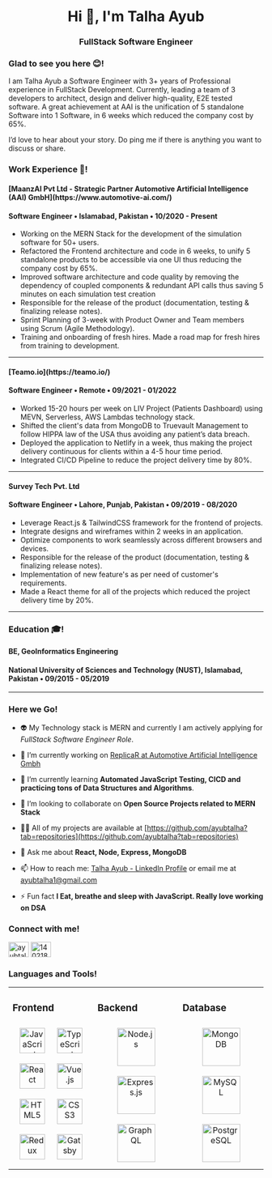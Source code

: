 <h1 align="center">Hi 👋, I'm Talha Ayub</h1>
<h3 align="center">FullStack Software Engineer</h3>


### Glad to see you here 😊!  
I am Talha Ayub a Software Engineer with 3+ years of Professional experience in FullStack Development. Currently, leading a team of 3 developers to architect, design and deliver high-quality, E2E tested software. A great achievement at AAI is the unification of 5 standalone Software into 1 Software, in 6 weeks which reduced the company cost by 65%.

I’d love to hear about your story. Do ping me if there is anything you want to discuss or share.
<br/>  

### Work Experience 💼!  
<h4 align="left">[MaanzAI Pvt Ltd - Strategic Partner Automotive Artificial Intelligence (AAI) GmbH](https://www.automotive-ai.com/)</h4>
<h4>Software Engineer • Islamabad, Pakistan • 10/2020 - Present</h4>
<ul>
  <li>Working on the MERN Stack for the development of the simulation software for 50+ users.</li>
  <li>Refactored the Frontend architecture and code in 6 weeks, to unify 5 standalone products to be accessible via one UI thus reducing the company cost by 65%.</li>
  <li>Improved software architecture and code quality by removing the dependency of coupled components & redundant API calls thus saving 5 minutes on each simulation test creation</li>
  <li>Responsible for the release of the product (documentation, testing & finalizing release notes).</li>
  <li>Sprint Planning of 3-week with Product Owner and Team members using Scrum (Agile Methodology).</li>
  <li>Training and onboarding of fresh hires. Made a road map for fresh hires from training to development.</li>
</ul> 

<hr>

<h4 align="left">[Teamo.io](https://teamo.io/)</h4>
<h4>Software Engineer • Remote • 09/2021 - 01/2022</h4>
<ul>
  <li>Worked 15-20 hours per week on LIV Project (Patients Dashboard) using MEVN, Serverless, AWS Lambdas technology stack.</li>
  <li>Shifted the client's data from MongoDB to Truevault Management to follow HIPPA law of the USA thus avoiding any patient’s data breach.</li>
  <li>Deployed the application to Netlify in a week, thus making the project delivery continuous for clients within a 4-5 hour time period.</li>
  <li>Integrated CI/CD Pipeline to reduce the project delivery time by 80%.</li>
</ul> 

<hr>

<h4 align="left">Survey Tech Pvt. Ltd</h4>
<h4>Software Engineer • Lahore, Punjab, Pakistan • 09/2019 - 08/2020</h4>
<ul>
  <li>Leverage React.js & TailwindCSS framework for the frontend of projects.</li>
  <li>Integrate designs and wireframes within 2 weeks in an application.</li>
  <li>Optimize components to work seamlessly across different browsers and devices.</li>
  <li>Responsible for the release of the product (documentation, testing & finalizing release notes).</li>
  <li>Implementation of new feature's as per need of customer's requirements.</li>
  <li>Made a React theme for all of the projects which reduced the project delivery time by 20%.</li>
</ul> 

<hr>

### Education 🎓!  
<h4 align="left">BE, GeoInformatics Engineering</h4>
<h4>National University of Sciences and Technology (NUST), Islamabad, Pakistan • 09/2015 - 05/2019</h4>

<hr>

### Here we Go!  

- 👽 My Technology stack is MERN and currently I am actively applying for _FullStack Software Engineer Role_.

- 🔭 I’m currently working on [ReplicaR at Automotive Artificial Intelligence Gmbh](https://www.automotive-ai.com/technologies/simulation-platform)

- 🌱 I’m currently learning **Automated JavaScript Testing, CICD and practicing tons of Data Structures and Algorithms**.

- 👯 I’m looking to collaborate on **Open Source Projects related to MERN Stack**

- 👨‍💻 All of my projects are available at [https://github.com/ayubtalha?tab=repositories](https://github.com/ayubtalha?tab=repositories)

- 💬 Ask me about **React, Node, Express, MongoDB**

- 📫 How to reach me: [Talha Ayub - LinkedIn Profile](https://www.linkedin.com/in/ayubtalha/)  or email me at ayubtalha1@gmail.com

- ⚡ Fun fact **I Eat, breathe and sleep with JavaScript. Really love working on DSA**

<h3 align="left">Connect with me!</h3>
<p align="left">
<a href="https://linkedin.com/in/ayubtalha" target="blank"><img align="center" src="https://raw.githubusercontent.com/rahuldkjain/github-profile-readme-generator/master/src/images/icons/Social/linked-in-alt.svg" alt="ayubtalha" height="30" width="40" /></a>
<a href="https://stackoverflow.com/users/14021846" target="blank"><img align="center" src="https://raw.githubusercontent.com/rahuldkjain/github-profile-readme-generator/master/src/images/icons/Social/stack-overflow.svg" alt="14021846" height="30" width="40" /></a>
</p>

<h3 align="left">Languages and Tools!</h3>
<table><tr><td valign="top" width="33%">



### Frontend  
<div align="center">  
<a href="https://www.javascript.com/" target="_blank"><img style="margin: 10px" src="https://profilinator.rishav.dev/skills-assets/javascript-original.svg" alt="JavaScript" height="50" /></a>  
<a href="https://www.typescriptlang.org/" target="_blank"><img style="margin: 10px" src="https://profilinator.rishav.dev/skills-assets/typescript-original.svg" alt="TypeScript" height="50" /></a>  
<a href="https://reactjs.org/" target="_blank"><img style="margin: 10px" src="https://profilinator.rishav.dev/skills-assets/react-original-wordmark.svg" alt="React" height="50" /></a>  
<a href="https://vuejs.org/" target="_blank"><img style="margin: 10px" src="https://profilinator.rishav.dev/skills-assets/vuejs-original-wordmark.svg" alt="Vue.js" height="50" /></a>  
<a href="https://en.wikipedia.org/wiki/HTML5" target="_blank"><img style="margin: 10px" src="https://profilinator.rishav.dev/skills-assets/html5-original-wordmark.svg" alt="HTML5" height="50" /></a>  
<a href="https://www.w3schools.com/css/" target="_blank"><img style="margin: 10px" src="https://profilinator.rishav.dev/skills-assets/css3-original-wordmark.svg" alt="CSS3" height="50" /></a>  
<a href="https://redux.js.org/" target="_blank"><img style="margin: 10px" src="https://profilinator.rishav.dev/skills-assets/redux-original.svg" alt="Redux" height="50" /></a>  
<a href="https://www.gatsbyjs.com/" target="_blank"><img style="margin: 10px" src="https://profilinator.rishav.dev/skills-assets/gatsby.png" alt="Gatsby" height="50" /></a>  
</div>

</td><td valign="top" width="33%">



### Backend  
<div align="center">  
<a href="https://nodejs.org/" target="_blank"><img style="margin: 10px" src="https://profilinator.rishav.dev/skills-assets/nodejs-original-wordmark.svg" alt="Node.js" height="75" /></a>  
<a href="https://expressjs.com/" target="_blank"><img style="margin: 10px" src="https://profilinator.rishav.dev/skills-assets/express-original-wordmark.svg" alt="Express.js" height="75" /></a>  
<a href="https://graphql.org/" target="_blank"><img style="margin: 10px" src="https://profilinator.rishav.dev/skills-assets/graphql.png" alt="GraphQL" height="75" /></a>  
</div>

</td><td valign="top" width="33%">



### Database  
<div align="center">  
<a href="https://www.mongodb.com/" target="_blank"><img style="margin: 10px" src="https://profilinator.rishav.dev/skills-assets/mongodb-original-wordmark.svg" alt="MongoDB" height="75" /></a>  
<a href="https://www.mysql.com/" target="_blank"><img style="margin: 10px" src="https://profilinator.rishav.dev/skills-assets/mysql-original-wordmark.svg" alt="MySQL" height="75" /></a>  
<a href="https://www.postgresql.org/" target="_blank"><img style="margin: 10px" src="https://profilinator.rishav.dev/skills-assets/postgresql-original-wordmark.svg" alt="PostgreSQL" height="75" /></a>  
</div>

</td></tr></table>  

<br/>  


